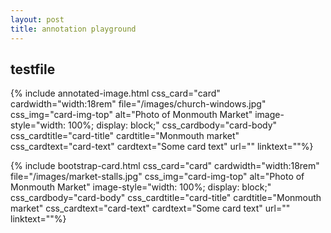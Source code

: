 ```yaml
---
layout: post
title: annotation playground
---
```


## testfile

{% include annotated-image.html css_card="card" cardwidth="width:18rem" 
file="/images/church-windows.jpg" 
css_img="card-img-top"
alt="Photo of Monmouth Market"
image-style="width: 100%; display: block;"
css_cardbody="card-body"
css_cardtitle="card-title"
cardtitle="Monmouth market"
css_cardtext="card-text"
cardtext="Some card text"
url=""
linktext=""%}

{% include bootstrap-card.html css_card="card" cardwidth="width:18rem" 
file="/images/market-stalls.jpg" 
css_img="card-img-top"
alt="Photo of Monmouth Market"
image-style="width: 100%; display: block;"
css_cardbody="card-body"
css_cardtitle="card-title"
cardtitle="Monmouth market"
css_cardtext="card-text"
cardtext="Some card text"
url=""
linktext=""%}
